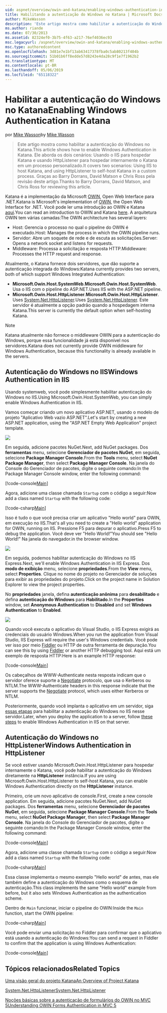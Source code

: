 ```yaml
---
uid: aspnet/overview/owin-and-katana/enabling-windows-authentication-in-katana
title: Habilitando a autenticação do Windows no Katana | Microsoft Docs
author: MikeWasson
description: 'Este artigo mostra como habilitar a autenticação do Windows no Katana. Ele aborda os dois cenários: Usando o IIS para hospedar Katana e usando HttpListener para hospedar internamente Kat...'
ms.author: riande
ms.date: 07/30/2013
ms.assetid: 82324ef0-3b75-4f63-a217-76ef4036ec93
msc.legacyurl: /aspnet/overview/owin-and-katana/enabling-windows-authentication-in-katana
msc.type: authoredcontent
ms.openlocfilehash: 3d81e7e1bf13ab63417378fba0c5ab80213f404b
ms.sourcegitcommit: 51b01b6ff8edde57d8243e4da28c9f1e7f1962b2
ms.translationtype: MT
ms.contentlocale: pt-BR
ms.lasthandoff: 05/06/2019
ms.locfileid: "65118322"
---
```

# <a name="enabling-windows-authentication-in-katana"></a><span data-ttu-id="daf42-104">Habilitar a autenticação do Windows no Katana</span><span class="sxs-lookup"><span data-stu-id="daf42-104">Enabling Windows Authentication in Katana</span></span>

<span data-ttu-id="daf42-105">por [Mike Wasson](https://github.com/MikeWasson)</span><span class="sxs-lookup"><span data-stu-id="daf42-105">by [Mike Wasson](https://github.com/MikeWasson)</span></span>

> <span data-ttu-id="daf42-106">Este artigo mostra como habilitar a autenticação do Windows no Katana.</span><span class="sxs-lookup"><span data-stu-id="daf42-106">This article shows how to enable Windows Authentication in Katana.</span></span> <span data-ttu-id="daf42-107">Ele aborda os dois cenários: Usando o IIS para hospedar Katana e usando HttpListener para hospedar internamente o Katana em um processo personalizado.</span><span class="sxs-lookup"><span data-stu-id="daf42-107">It covers two scenarios: Using IIS to host Katana, and using HttpListener to self-host Katana in a custom process.</span></span> <span data-ttu-id="daf42-108">Graças ao Barry Dorrans, David Matson e Chris Ross pela revisão deste artigo.</span><span class="sxs-lookup"><span data-stu-id="daf42-108">Thanks to Barry Dorrans, David Matson, and Chris Ross for reviewing this article.</span></span>

<span data-ttu-id="daf42-109">Katana é a implementação da Microsoft [OWIN](http://owin.org/), Open Web Interface para .NET.</span><span class="sxs-lookup"><span data-stu-id="daf42-109">Katana is Microsoft's implementation of [OWIN](http://owin.org/), the Open Web Interface for .NET.</span></span> <span data-ttu-id="daf42-110">Você pode ler uma introdução ao OWIN e Katana [aqui](an-overview-of-project-katana.md).</span><span class="sxs-lookup"><span data-stu-id="daf42-110">You can read an introduction to OWIN and Katana [here](an-overview-of-project-katana.md).</span></span> <span data-ttu-id="daf42-111">A arquitetura OWIN tem várias camadas:</span><span class="sxs-lookup"><span data-stu-id="daf42-111">The OWIN architecture has several layers:</span></span>

- <span data-ttu-id="daf42-112">Host: Gerencia o processo no qual o pipeline do OWIN é executado.</span><span class="sxs-lookup"><span data-stu-id="daf42-112">Host: Manages the process in which the OWIN pipeline runs.</span></span>
- <span data-ttu-id="daf42-113">Servidor: Abre um soquete de rede e de escuta as solicitações.</span><span class="sxs-lookup"><span data-stu-id="daf42-113">Server: Opens a network socket and listens for requests.</span></span>
- <span data-ttu-id="daf42-114">Middleware: Processa a solicitação e resposta HTTP.</span><span class="sxs-lookup"><span data-stu-id="daf42-114">Middleware: Processes the HTTP request and response.</span></span>

<span data-ttu-id="daf42-115">Atualmente, o Katana fornece dois servidores, que dão suporte a autenticação integrada do Windows:</span><span class="sxs-lookup"><span data-stu-id="daf42-115">Katana currently provides two servers, both of which support Windows Integrated Authentication:</span></span>

- <span data-ttu-id="daf42-116">**Microsoft.Owin.Host.SystemWeb**.</span><span class="sxs-lookup"><span data-stu-id="daf42-116">**Microsoft.Owin.Host.SystemWeb**.</span></span> <span data-ttu-id="daf42-117">Usa o IIS com o pipeline do ASP.NET.</span><span class="sxs-lookup"><span data-stu-id="daf42-117">Uses IIS with the ASP.NET pipeline.</span></span>
- <span data-ttu-id="daf42-118">**Microsoft.Owin.Host.HttpListener**.</span><span class="sxs-lookup"><span data-stu-id="daf42-118">**Microsoft.Owin.Host.HttpListener**.</span></span> <span data-ttu-id="daf42-119">Uses [System.Net.HttpListener](https://msdn.microsoft.com/library/system.net.httplistener.aspx).</span><span class="sxs-lookup"><span data-stu-id="daf42-119">Uses [System.Net.HttpListener](https://msdn.microsoft.com/library/system.net.httplistener.aspx).</span></span> <span data-ttu-id="daf42-120">Este servidor é atualmente a opção padrão quando a hospedagem interna Katana.</span><span class="sxs-lookup"><span data-stu-id="daf42-120">This server is currently the default option when self-hosting Katana.</span></span>

> [!NOTE]
> <span data-ttu-id="daf42-121">Katana atualmente não fornece o middleware OWIN para a autenticação do Windows, porque essa funcionalidade já está disponível nos servidores.</span><span class="sxs-lookup"><span data-stu-id="daf42-121">Katana does not currently provide OWIN middleware for Windows Authentication, because this functionality is already available in the servers.</span></span>

## <a name="windows-authentication-in-iis"></a><span data-ttu-id="daf42-122">Autenticação do Windows no IIS</span><span class="sxs-lookup"><span data-stu-id="daf42-122">Windows Authentication in IIS</span></span>

<span data-ttu-id="daf42-123">Usando systemweb, você pode simplesmente habilitar autenticação do Windows no IIS.</span><span class="sxs-lookup"><span data-stu-id="daf42-123">Using Microsoft.Owin.Host.SystemWeb, you can simply enable Windows Authentication in IIS.</span></span>

<span data-ttu-id="daf42-124">Vamos começar criando um novo aplicativo ASP.NET, usando o modelo de projeto "Aplicativo Web vazio ASP.NET".</span><span class="sxs-lookup"><span data-stu-id="daf42-124">Let's start by creating a new ASP.NET application, using the "ASP.NET Empty Web Application" project template.</span></span>

![](enabling-windows-authentication-in-katana/_static/image1.png)

<span data-ttu-id="daf42-125">Em seguida, adicione pacotes NuGet.</span><span class="sxs-lookup"><span data-stu-id="daf42-125">Next, add NuGet packages.</span></span> <span data-ttu-id="daf42-126">Dos **ferramentas** menu, selecione **Gerenciador de pacotes NuGet**, em seguida, selecione **Package Manager Console**.</span><span class="sxs-lookup"><span data-stu-id="daf42-126">From the **Tools** menu, select **NuGet Package Manager**, then select **Package Manager Console**.</span></span> <span data-ttu-id="daf42-127">Na janela do Console do Gerenciador de pacotes, digite o seguinte comando:</span><span class="sxs-lookup"><span data-stu-id="daf42-127">In the Package Manager Console window, enter the following command:</span></span>

[!code-console[Main](enabling-windows-authentication-in-katana/samples/sample1.cmd)]

<span data-ttu-id="daf42-128">Agora, adicione uma classe chamada `Startup` com o código a seguir:</span><span class="sxs-lookup"><span data-stu-id="daf42-128">Now add a class named `Startup` with the following code:</span></span>

[!code-csharp[Main](enabling-windows-authentication-in-katana/samples/sample2.cs)]

<span data-ttu-id="daf42-129">Isso é tudo o que você precisa criar um aplicativo "Hello world" para OWIN, em execução no IIS.</span><span class="sxs-lookup"><span data-stu-id="daf42-129">That's all you need to create a "Hello world" application for OWIN, running on IIS.</span></span> <span data-ttu-id="daf42-130">Pressione F5 para depurar o aplicativo.</span><span class="sxs-lookup"><span data-stu-id="daf42-130">Press F5 to debug the application.</span></span> <span data-ttu-id="daf42-131">Você deve ver "Hello World!"</span><span class="sxs-lookup"><span data-stu-id="daf42-131">You should see "Hello World!"</span></span> <span data-ttu-id="daf42-132">Na janela do navegador.</span><span class="sxs-lookup"><span data-stu-id="daf42-132">in the browser window.</span></span>

![](enabling-windows-authentication-in-katana/_static/image2.png)

<span data-ttu-id="daf42-133">Em seguida, podemos habilitar autenticação do Windows no IIS Express.</span><span class="sxs-lookup"><span data-stu-id="daf42-133">Next, we'll enable Windows Authentication in IIS Express.</span></span> <span data-ttu-id="daf42-134">Dos **modo de exibição** menu, selecione **propriedades**.</span><span class="sxs-lookup"><span data-stu-id="daf42-134">From the **View** menu, select **Properties**.</span></span> <span data-ttu-id="daf42-135">Clique no nome do projeto no Gerenciador de soluções para exibir as propriedades do projeto.</span><span class="sxs-lookup"><span data-stu-id="daf42-135">Click on the project name in Solution Explorer to view the project properties.</span></span>

<span data-ttu-id="daf42-136">No **propriedades** janela, defina **autenticação anônima** para **desabilitado** e defina **autenticação do Windows** para  **Habilitado**.</span><span class="sxs-lookup"><span data-stu-id="daf42-136">In the **Properties** window, set **Anonymous Authentication** to **Disabled** and set **Windows Authentication** to **Enabled**.</span></span>

![](enabling-windows-authentication-in-katana/_static/image3.png)

<span data-ttu-id="daf42-137">Quando você executa o aplicativo do Visual Studio, o IIS Express exigirá as credenciais do usuário Windows.</span><span class="sxs-lookup"><span data-stu-id="daf42-137">When you run the application from Visual Studio, IIS Express will require the user's Windows credentials.</span></span> <span data-ttu-id="daf42-138">Você pode ver isso por meio [Fiddler](http://fiddler2.com/home) ou HTTP de outra ferramenta de depuração.</span><span class="sxs-lookup"><span data-stu-id="daf42-138">You can see this by using [Fiddler](http://fiddler2.com/home) or another HTTP debugging tool.</span></span> <span data-ttu-id="daf42-139">Aqui está um exemplo de resposta HTTP:</span><span class="sxs-lookup"><span data-stu-id="daf42-139">Here is an example HTTP response:</span></span>

[!code-console[Main](enabling-windows-authentication-in-katana/samples/sample3.cmd?highlight=1,5-6)]

<span data-ttu-id="daf42-140">Os cabeçalhos de WWW-Authenticate nesta resposta indicam que o servidor oferece suporte a [Negotiate](http://www.ietf.org/rfc/rfc4559.txt) protocolo, que usa o Kerberos ou NTLM.</span><span class="sxs-lookup"><span data-stu-id="daf42-140">The WWW-Authenticate headers in this response indicate that the server supports the [Negotiate](http://www.ietf.org/rfc/rfc4559.txt) protocol, which uses either Kerberos or NTLM.</span></span>

<span data-ttu-id="daf42-141">Posteriormente, quando você implanta o aplicativo em um servidor, siga [essas etapas](https://www.iis.net/configreference/system.webserver/security/authentication/windowsauthentication) para habilitar a autenticação do Windows no IIS nesse servidor.</span><span class="sxs-lookup"><span data-stu-id="daf42-141">Later, when you deploy the application to a server, follow [these steps](https://www.iis.net/configreference/system.webserver/security/authentication/windowsauthentication) to enable Windows Authentication in IIS on that server.</span></span>

## <a name="windows-authentication-in-httplistener"></a><span data-ttu-id="daf42-142">Autenticação do Windows no HttpListener</span><span class="sxs-lookup"><span data-stu-id="daf42-142">Windows Authentication in HttpListener</span></span>

<span data-ttu-id="daf42-143">Se você estiver usando Microsoft.Owin.Host.HttpListener para hospedar internamente o Katana, você pode habilitar a autenticação do Windows diretamente na **HttpListener** instância.</span><span class="sxs-lookup"><span data-stu-id="daf42-143">If you are using Microsoft.Owin.Host.HttpListener to self-host Katana, you can enable Windows Authentication directly on the **HttpListener** instance.</span></span>

<span data-ttu-id="daf42-144">Primeiro, crie um novo aplicativo de console.</span><span class="sxs-lookup"><span data-stu-id="daf42-144">First, create a new console application.</span></span> <span data-ttu-id="daf42-145">Em seguida, adicione pacotes NuGet.</span><span class="sxs-lookup"><span data-stu-id="daf42-145">Next, add NuGet packages.</span></span> <span data-ttu-id="daf42-146">Dos **ferramentas** menu, selecione **Gerenciador de pacotes NuGet**, em seguida, selecione **Package Manager Console**.</span><span class="sxs-lookup"><span data-stu-id="daf42-146">From the **Tools** menu, select **NuGet Package Manager**, then select **Package Manager Console**.</span></span> <span data-ttu-id="daf42-147">Na janela do Console do Gerenciador de pacotes, digite o seguinte comando:</span><span class="sxs-lookup"><span data-stu-id="daf42-147">In the Package Manager Console window, enter the following command:</span></span>

[!code-console[Main](enabling-windows-authentication-in-katana/samples/sample4.cmd)]

<span data-ttu-id="daf42-148">Agora, adicione uma classe chamada `Startup` com o código a seguir:</span><span class="sxs-lookup"><span data-stu-id="daf42-148">Now add a class named `Startup` with the following code:</span></span>

[!code-csharp[Main](enabling-windows-authentication-in-katana/samples/sample5.cs)]

<span data-ttu-id="daf42-149">Essa classe implementa o mesmo exemplo "Hello world" de antes, mas ele também define a autenticação do Windows como o esquema de autenticação.</span><span class="sxs-lookup"><span data-stu-id="daf42-149">This class implements the same "Hello world" example from before, but it also sets Windows Authentication as the authentication scheme.</span></span>

<span data-ttu-id="daf42-150">Dentro de `Main` funcionar, iniciar o pipeline do OWIN:</span><span class="sxs-lookup"><span data-stu-id="daf42-150">Inside the `Main` function, start the OWIN pipeline:</span></span>

[!code-csharp[Main](enabling-windows-authentication-in-katana/samples/sample6.cs)]

<span data-ttu-id="daf42-151">Você pode enviar uma solicitação no Fiddler para confirmar que o aplicativo está usando a autenticação do Windows:</span><span class="sxs-lookup"><span data-stu-id="daf42-151">You can send a request in Fiddler to confirm that the application is using Windows Authentication:</span></span>

[!code-console[Main](enabling-windows-authentication-in-katana/samples/sample7.cmd?highlight=1,4-5)]

## <a name="related-topics"></a><span data-ttu-id="daf42-152">Tópicos relacionados</span><span class="sxs-lookup"><span data-stu-id="daf42-152">Related Topics</span></span>

[<span data-ttu-id="daf42-153">Uma visão geral do projeto Katana</span><span class="sxs-lookup"><span data-stu-id="daf42-153">An Overview of Project Katana</span></span>](an-overview-of-project-katana.md)

[<span data-ttu-id="daf42-154">System.Net.HttpListener</span><span class="sxs-lookup"><span data-stu-id="daf42-154">System.Net.HttpListener</span></span>](https://msdn.microsoft.com/library/system.net.httplistener.aspx)

[<span data-ttu-id="daf42-155">Noções básicas sobre a autenticação de formulários do OWIN no MVC 5</span><span class="sxs-lookup"><span data-stu-id="daf42-155">Understanding OWIN Forms Authentication in MVC 5</span></span>](https://blogs.msdn.com/b/webdev/archive/2013/07/03/understanding-owin-forms-authentication-in-mvc-5.aspx)
